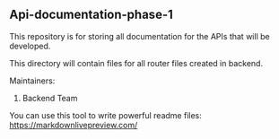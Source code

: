 ## Api-documentation-phase-1
This repository is for storing all documentation for the APIs that will be developed.

This directory will contain files for all router files created in backend.

Maintainers:

1. Backend Team


You can use this tool to write powerful readme files: https://markdownlivepreview.com/